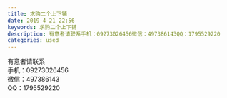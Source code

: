 ```yaml
---
title: 求购二个上下铺
date: 2019-4-21 22:56
keywords: 求购二个上下铺
description: 有意者请联系手机：09273026456微信：497386143QQ：1795529220
categories: used
---
```

<td class="t_f" id="postmessage_3573055">

有意者请联系<br/>
手机：09273026456<br/>
微信：497386143<br/>
QQ：1795529220<br/>
</td>
